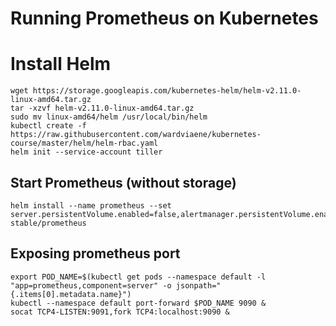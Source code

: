 # Running Prometheus on Kubernetes

# Install Helm
```
wget https://storage.googleapis.com/kubernetes-helm/helm-v2.11.0-linux-amd64.tar.gz
tar -xzvf helm-v2.11.0-linux-amd64.tar.gz
sudo mv linux-amd64/helm /usr/local/bin/helm
kubectl create -f https://raw.githubusercontent.com/wardviaene/kubernetes-course/master/helm/helm-rbac.yaml
helm init --service-account tiller 
```
## Start Prometheus (without storage)
```
helm install --name prometheus --set server.persistentVolume.enabled=false,alertmanager.persistentVolume.enabled=false stable/prometheus
```

## Exposing prometheus port
```
export POD_NAME=$(kubectl get pods --namespace default -l "app=prometheus,component=server" -o jsonpath="{.items[0].metadata.name}")
kubectl --namespace default port-forward $POD_NAME 9090 &
socat TCP4-LISTEN:9091,fork TCP4:localhost:9090 &
```

